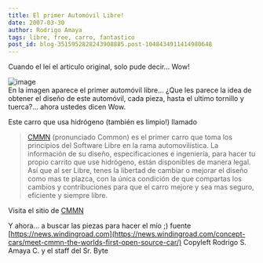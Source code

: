 ```yaml
---
title: El primer Automóvil Libre!
date: 2007-03-30
author: Rodrigo Amaya
tags: libre, free, carro, fantastico
post_id: blog-3515952828243908885.post-1048434911414980648
---
```


Cuando el leí el articulo original, solo pude decir... Wow!

![image](https://bp3.blogger.com/_ayvorITawE4/Rg2dBfTPf7I/AAAAAAAAAPY/RVGwMhn4Fl8/s400/cmmn-autorai.jpg)    
En la imagen aparece el primer automóvil libre... ¿Que les parece la idea de obtener el diseño de este automóvil, cada pieza, hasta el ultimo tornillo y tuerca?... ahora ustedes dicen Wow.

Este carro que usa hidrógeno (también es limpio!) llamado

> [CMMN](https://www.autoindetoekomst.nl/website/)
> (pronunciado Common)
es el primer carro que toma los principios del Software Libre en la rama automovilística. La información de su diseño, especificaciones e ingeniería, para hacer tu propio carrito que use hidrógeno, están disponibles de manera legal. Así que al ser Libre, tenes la libertad de cambiar o mejorar el diseño como mas te plazca, con la única condición de que compartas los cambios y contribuciones para que el carro mejore y sea mas seguro, eficiente y siempre libre.

Visita el sitio de [CMMN](https://www.autoindetoekomst.nl/website/)

Y ahora... a buscar las piezas para hacer el mío ;) fuente [https://news.windingroad.com](https://news.windingroad.com/concept-cars/meet-cmmn-the-worlds-first-open-source-car/) Copyleft Rodrigo S. Amaya C. y el staff del Sr. Byte